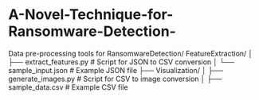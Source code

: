 # A-Novel-Technique-for-Ransomware-Detection-
Data pre-processing tools for RansomwareDetection/
FeatureExtraction/
│   ├── extract_features.py  # Script for JSON to CSV conversion
│   └── sample_input.json    # Example JSON file
├── Visualization/
│   ├── generate_images.py   # Script for CSV to image conversion
│   ├── sample_data.csv      # Example CSV file
